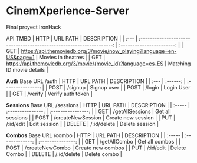 # CinemXperience-Server
Final proyect IronHack

API  TMBD
| HTTP |                               URL PATH                               |        DESCRIPTION        |
| :--- | :------------------------------------------------------------------: | :-----------------------: |
| GET  | https://api.themoviedb.org/3/movie/now_playing?language=en-US&page=1 |    Movies in theatres     |
| GET  |     https://api.themoviedb.org/3/movie/{movie_id}?language=es-ES     | Matching ID movie details |


**Auth**
Base URL /auth
| HTTP | URL PATH |    DESCRIPTION    |
| :--- | :------: | :---------------: |
| POST | /signup  |    Signup user    |
| POST |  /login  |    Login User     |
| GET  | /verify  | Verify auth token |

**Sessions**
Base URL  /sessions
| HTTP   |     URL PATH      |    DESCRIPTION     |
| :----- | :---------------: | :----------------: |
| GET    |  /getAllSessions  |  Get all sessions  |
| POST   | /createNewSession | Create new session |
| PUT    |     /:id/edit     |    Edit session    |
| DELETE |    /:id/delete    |   Delete session   |

**Combos**
Base URL  /combo
| HTTP   |    URL PATH     |    DESCRIPTION    |
| :----- | :-------------: | :---------------: |
| GET    |  /getAllCombo   |  Get all combos   |
| POST   | /createNewCombo | Create new combos |
| PUT    |    /:id/edit    |   Delete Combo    |
| DELETE |   /:id/delete   |   Delete combo    |

